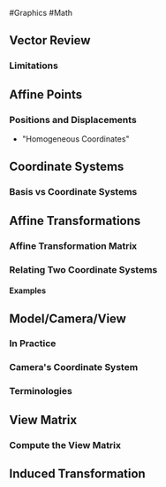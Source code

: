 #Graphics #Math
## Vector Review
### Limitations

## Affine Points
### Positions and Displacements
- "Homogeneous Coordinates"

## Coordinate Systems
### Basis vs Coordinate Systems

## Affine Transformations
### Affine Transformation Matrix
### Relating Two Coordinate Systems
#### Examples

## Model/Camera/View
### In Practice
### Camera's Coordinate System
### Terminologies

## View Matrix 
### Compute the View Matrix

## Induced Transformation